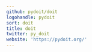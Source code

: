 ```yaml
---
github: pydoit/doit
logohandle: pydoit
sort: doit
title: doit
twitter: py_doit
website: 'https://pydoit.org/'
---
```

